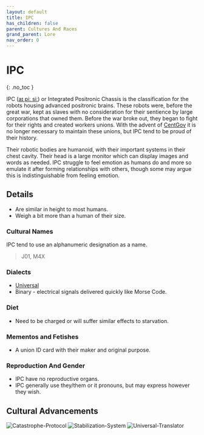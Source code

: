 ```yaml
---
layout: default
title: IPC
has_children: false
parent: Cultures And Races
grand_parent: Lore
nav_order: 0
---
```

# IPC
{: .no_toc }

IPC ([aɪ piː siː](https://en.wikipedia.org/wiki/International_Phonetic_Alphabet)) or Integrated Positronic Chassis is the classification for the robots housing advanced positronic brains. These robots were, before the great war, kept as slaves with no consideration for their sentience by large corporations that owned them. Before the war broke out, they began to fight for their rights and created workers unions. With the advent of [CentGov](Game/Terms-And-Jargon#CentGov) it is no longer necessary to maintain these unions, but IPC tend to be proud of their history. 

Their robotic bodies are humanoid, with their important systems in their chest cavity. Their head is a large monitor which can display images and words as needed. IPC struggle to feel emotion as humans do and more so emulate it after forming relationships with others, though some may argue this is indistinguishable from feeling emotion.

## Details
* Are similar in height to most humans.
* Weigh a bit more than a human of their size.

### Cultural Names
IPC tend to use an alphanumeric designation as a name.

> J01, M4X

### Dialects
* [Universal](Game/Terms-And-Jargon#Universal)
* Binary - electrical signals delivered quickly like Morse Code.


### Diet
* Need to be charged or will suffer similar effects to starvation. 

### Mementos and Fetishes
* A union ID card with their maker and original purpose.

### Reproduction And Gender
* IPC have no reproductive organs.
* IPC generally use they/them or it pronouns, but may express however they wish.


## Cultural Advancements
![Catastrophe-Protocol](Game/Blocks/Catastrophe-Protocol)
![Stabilization-System](Game/Blocks/Stabilization-System)
![Universal-Translator](Game/Blocks/Universal-Translator)
